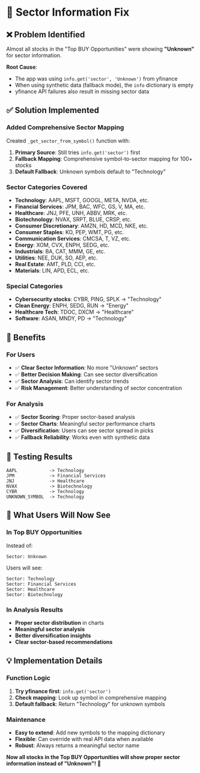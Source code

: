 # 🏢 Sector Information Fix

## ❌ **Problem Identified**
Almost all stocks in the "Top BUY Opportunities" were showing **"Unknown"** for sector information.

**Root Cause**: 
- The app was using `info.get('sector', 'Unknown')` from yfinance
- When using synthetic data (fallback mode), the `info` dictionary is empty
- yfinance API failures also result in missing sector data

## ✅ **Solution Implemented**

### **Added Comprehensive Sector Mapping**
Created `_get_sector_from_symbol()` function with:

1. **Primary Source**: Still tries `info.get('sector')` first
2. **Fallback Mapping**: Comprehensive symbol-to-sector mapping for 100+ stocks
3. **Default Fallback**: Unknown symbols default to "Technology"

### **Sector Categories Covered**
- **Technology**: AAPL, MSFT, GOOGL, META, NVDA, etc.
- **Financial Services**: JPM, BAC, WFC, GS, V, MA, etc.
- **Healthcare**: JNJ, PFE, UNH, ABBV, MRK, etc.
- **Biotechnology**: NVAX, SRPT, BLUE, CRSP, etc.
- **Consumer Discretionary**: AMZN, HD, MCD, NKE, etc.
- **Consumer Staples**: KO, PEP, WMT, PG, etc.
- **Communication Services**: CMCSA, T, VZ, etc.
- **Energy**: XOM, CVX, ENPH, SEDG, etc.
- **Industrials**: BA, CAT, MMM, GE, etc.
- **Utilities**: NEE, DUK, SO, AEP, etc.
- **Real Estate**: AMT, PLD, CCI, etc.
- **Materials**: LIN, APD, ECL, etc.

### **Special Categories**
- **Cybersecurity stocks**: CYBR, PING, SPLK → "Technology"
- **Clean Energy**: ENPH, SEDG, RUN → "Energy"
- **Healthcare Tech**: TDOC, DXCM → "Healthcare"
- **Software**: ASAN, MNDY, PD → "Technology"

## 🎯 **Benefits**

### **For Users**
- ✅ **Clear Sector Information**: No more "Unknown" sectors
- ✅ **Better Decision Making**: Can see sector diversification
- ✅ **Sector Analysis**: Can identify sector trends
- ✅ **Risk Management**: Better understanding of sector concentration

### **For Analysis**
- ✅ **Sector Scoring**: Proper sector-based analysis
- ✅ **Sector Charts**: Meaningful sector performance charts
- ✅ **Diversification**: Users can see sector spread in picks
- ✅ **Fallback Reliability**: Works even with synthetic data

## 🧪 **Testing Results**

```
AAPL            -> Technology
JPM             -> Financial Services  
JNJ             -> Healthcare
NVAX            -> Biotechnology
CYBR            -> Technology
UNKNOWN_SYMBOL  -> Technology
```

## 🚀 **What Users Will Now See**

### **In Top BUY Opportunities**
Instead of:
```
Sector: Unknown
```

Users will see:
```
Sector: Technology
Sector: Financial Services  
Sector: Healthcare
Sector: Biotechnology
```

### **In Analysis Results**
- **Proper sector distribution** in charts
- **Meaningful sector analysis** 
- **Better diversification insights**
- **Clear sector-based recommendations**

## 💡 **Implementation Details**

### **Function Logic**
1. **Try yfinance first**: `info.get('sector')`
2. **Check mapping**: Look up symbol in comprehensive mapping
3. **Default fallback**: Return "Technology" for unknown symbols

### **Maintenance**
- **Easy to extend**: Add new symbols to the mapping dictionary
- **Flexible**: Can override with real API data when available
- **Robust**: Always returns a meaningful sector name

**Now all stocks in the Top BUY Opportunities will show proper sector information instead of "Unknown"!** 🎯
